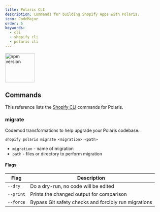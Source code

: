 ```yaml
---
title: Polaris CLI
description: Commands for building Shopify Apps with Polaris.
icon: CodeMajor
order: 5
keywords:
  - cli
  - shopify cli
  - polaris cli
---
```


[<img src="https://img.shields.io/npm/v/@shopify/polaris-cli.svg?labelColor=f9f9f9&color=dcf5f0" alt="npm version" style="width: 95px" />](https://www.npmjs.com/package/@shopify/polaris-cli)

## Commands

This reference lists the [Shopify CLI][] commands for Polaris.

### migrate

Codemod transformations to help upgrade your Polaris codebase.

```
shopify polaris migrate <migration> <path>
```

- `migration` - name of migration
- `path` - files or directory to perform migration

#### Flags

| Flag      | Description                                          |
| --------- | ---------------------------------------------------- |
| `--dry`   | Do a dry-run, no code will be edited                 |
| `--print` | Prints the changed output for comparison             |
| `--force` | Bypass Git safety checks and forcibly run migrations |

[shopify cli]: https://shopify.dev/apps/tools/cli/commands
[polaris]: https://polaris.shopify.com
